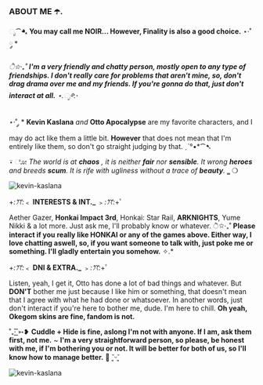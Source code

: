 ### ABOUT ME ☂️.

ೃ⁀➷ __You may call me NOIR... However, Finality is also a good choice.__ ⋆·˚ ༘ *

*ੈ✩‧₊˚ __I'm a very friendly and chatty person, mostly open to any type of friendships. I don't really care for problems that aren't mine, so, don't drag drama over me and my friends. If you're gonna do that, just don't interact at all.__ ⋆.ೃ࿔*:･

⋆·˚ ༘ * __Kevin Kaslana__ *and* __Otto Apocalypse__ are my favorite characters, and I may do act like them a little bit. **However** that does not mean that I'm entirely like them, so don't go straight judging by that. ˏˋ°•*⁀➷

⍣ ೋ *The world is at **chaos** , it is neither **fair** nor **sensible**. It wrong **heroes** and breeds **scum**. It is rife with ugliness without a trace of **beauty**.* ‗ ❍ 


![kevin-kaslana](https://github.com/typeveenus/typeveenus/assets/153479602/0e121905-57aa-4097-8489-62e04e2093d5)

+*:ꔫ:*﹤ **__INTERESTS & INT.___** ﹥*:ꔫ:*+ﾟ

Aether Gazer, **Honkai Impact 3rd**, Honkai: Star Rail, **ARKNIGHTS**, Yume Nikki & a lot more. Just ask me, I'll probably know or whatever.
ੈ✩‧₊˚ __Please interact if you really like HONKAI or any of the games above. Either way, I love chatting aswell, so, if you want someone to talk with, just poke me or something. I'll gladly entertain you somehow.__ ✧.*

+*:ꔫ:*﹤ **__DNI & EXTRA.___** ﹥*:ꔫ:*+ﾟ

Listen, yeah, I get it, Otto has done a lot of bad things and whatever. But **DON'T** bother me just because I like him or something, that doesn't mean that I agree with what he had done or whatsoever. In another words, just don't interact if you're here to bother me, dude. I'm here to chill. __Oh yeah, Okegom skins are fine, fandom is not.__

˚₊· ͟͟͞͞➳❥ **Cuddle + Hide is fine, aslong I'm not with anyone. If I am, ask them first, not me.** ~ **I'm a very straightforward person, so please, be honest with me, if I'm bothering you or not. It will be better for both of us, so I'll know how to manage better.** ┊͙ ˘͈ᵕ˘͈

![kevin-kaslana](https://github.com/typeveenus/typeveenus/assets/153479602/c3ce546b-5d01-474d-a8bb-73c88fce5484)
